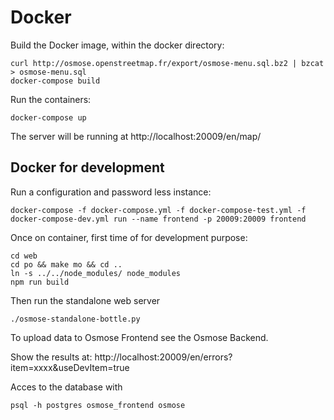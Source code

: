 Docker
======

Build the Docker image, within the docker directory:
```
curl http://osmose.openstreetmap.fr/export/osmose-menu.sql.bz2 | bzcat > osmose-menu.sql
docker-compose build
```

Run the containers:
```
docker-compose up
```

The server will be running at http://localhost:20009/en/map/


Docker for development
----------------------

Run a configuration and password less instance:
```
docker-compose -f docker-compose.yml -f docker-compose-test.yml -f docker-compose-dev.yml run --name frontend -p 20009:20009 frontend
```

Once on container, first time of for development purpose:
```
cd web
cd po && make mo && cd ..
ln -s ../../node_modules/ node_modules
npm run build
```

Then run the standalone web server
```
./osmose-standalone-bottle.py
```

To upload data to Osmose Frontend see the Osmose Backend.

Show the results at: http://localhost:20009/en/errors?item=xxxx&useDevItem=true

Acces to the database with
```
psql -h postgres osmose_frontend osmose
```
